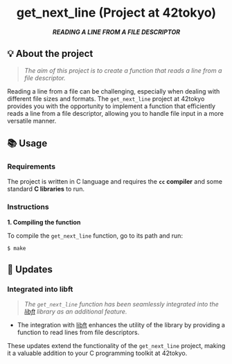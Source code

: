 <h1 align="center">
    get_next_line (Project at 42tokyo)
</h1>

<p align="center">
    <b><i>READING A LINE FROM A FILE DESCRIPTOR</i></b><br>
</p>

## 💡 About the project

> _The aim of this project is to create a function that reads a line from a file descriptor._

Reading a line from a file can be challenging, especially when dealing with different file sizes and formats. The `get_next_line` project at 42tokyo provides you with the opportunity to implement a function that efficiently reads a line from a file descriptor, allowing you to handle file input in a more versatile manner.

## 📚 Usage

### Requirements

The project is written in C language and requires the **`cc` compiler** and some standard **C libraries** to run.

### Instructions

**1. Compiling the function**

To compile the `get_next_line` function, go to its path and run:

```shell
$ make
```

## 🚀 Updates

### Integrated into libft

> _The `get_next_line` function has been seamlessly integrated into the [libft](https://github.com/jayjayjay-hub/libft) library as an additional feature._

- The integration with [libft](https://github.com/jayjayjay-hub/libft) enhances the utility of the library by providing a function to read lines from file descriptors.

These updates extend the functionality of the `get_next_line` project, making it a valuable addition to your C programming toolkit at 42tokyo.
